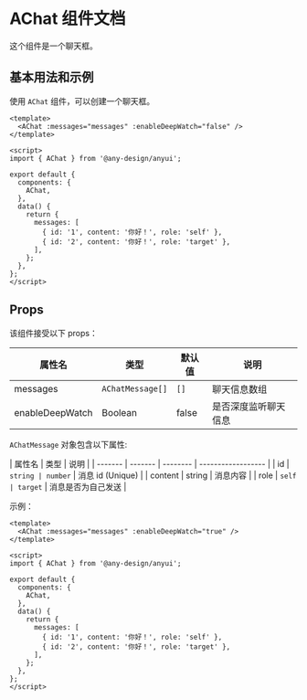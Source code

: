# AChat 组件文档

这个组件是一个聊天框。

## 基本用法和示例

使用 `AChat` 组件，可以创建一个聊天框。

```vue
<template>
  <AChat :messages="messages" :enableDeepWatch="false" />
</template>

<script>
import { AChat } from '@any-design/anyui';

export default {
  components: {
    AChat,
  },
  data() {
    return {
      messages: [
        { id: '1', content: '你好！', role: 'self' },
        { id: '2', content: '你好！', role: 'target' },
      ],
    };
  },
};
</script>
```

## Props

该组件接受以下 props：

| 属性名          | 类型             | 默认值 | 说明                 |
| --------------- | ---------------- | ------ | -------------------- |
| messages        | `AChatMessage[]` | `[]`   | 聊天信息数组         |
| enableDeepWatch | Boolean          | false  | 是否深度监听聊天信息 |

`AChatMessage` 对象包含以下属性:

| 属性名  | 类型    | 说明     |
| ------- | ------- | -------- | ------------------ |
| id      | `string | number`  | 消息 id (Unique)   |
| content | string  | 消息内容 |
| role    | `self   | target`  | 消息是否为自己发送 |

示例：

```vue
<template>
  <AChat :messages="messages" :enableDeepWatch="true" />
</template>

<script>
import { AChat } from '@any-design/anyui';

export default {
  components: {
    AChat,
  },
  data() {
    return {
      messages: [
        { id: '1', content: '你好！', role: 'self' },
        { id: '2', content: '你好！', role: 'target' },
      ],
    };
  },
};
</script>
```
